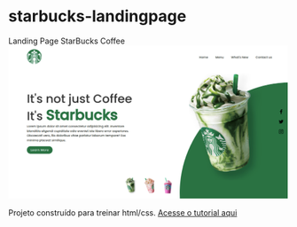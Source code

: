 # starbucks-landingpage
Landing Page StarBucks Coffee
![screenshot](./assets/screenshot.png)

Projeto construído para treinar html/css.
[Acesse o tutorial aqui](https://www.youtube.com/watch?v=ctx2h60FUIY0l)
